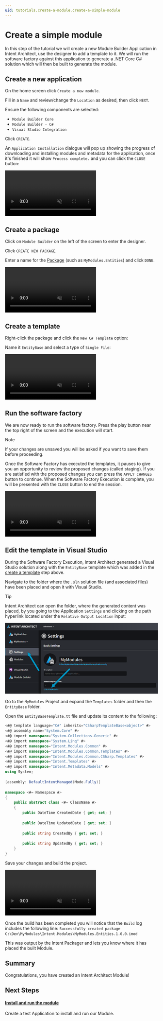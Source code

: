 ```yaml
---
uid: tutorials.create-a-module.create-a-simple-module
---
```

# Create a simple module

In this step of the tutorial we will create a new Module Builder Application in Intent Architect, use the designer to add a template to it. We will run the software factory against this application to generate a .NET Core C# solution which will then be built to generate the module.

## Create a new application

On the home screen click `Create a new module`.

Fill in a `Name` and review/change the `Location` as desired, then click `NEXT`.

Ensure the following components are selected:
- `Module Builder Core`
- `Module Builder - C#`
- `Visual Studio Integration`

Click `CREATE`.

An `Application Installation` dialogue will pop up showing the progress of downloading and installing modules and metadata for the application, once it's finished it will show `Process complete.` and you can click the `CLOSE` button:

<p><video style="max-width: 100%" muted="true" loop="true" autoplay="true" src="videos/create-a-new-module.mp4"></video></p>


## Create a package

Click on `Module Builder` on the left of the screen to enter the designer.

Click `CREATE NEW PACKAGE`.

Enter a name for the [Package](xref:references.packages) (such as `MyModules.Entities`) and click `DONE`.

<p><video style="max-width: 100%" muted="true" loop="true" autoplay="true" src="videos/create-the-package.mp4"></video></p>

## Create a template

Right-click the package and click the `New C# Template` option:

Name it `EntityBase` and select a type of `Single File`:

<p><video style="max-width: 100%" muted="true" loop="true" autoplay="true" src="videos/create-the-template.mp4"></video></p>

## Run the software factory

We are now ready to run the software factory. Press the play button near the top right of the screen and the execution will start.

> [!NOTE]
> If your changes are unsaved you will be asked if you want to save them before proceeding.

Once the Software Factory has executed the templates, it pauses to give you an opportunity to review the proposed changes (called staging). If you are satisfied with the proposed changes you can press the `APPLY CHANGES` button to continue. When the Software Factory Execution is complete, you will be presented with the `CLOSE` button to end the session.

<p><video style="max-width: 100%" muted="true" loop="true" autoplay="true" src="videos/run-the-software-factory.mp4"></video></p>

## Edit the template in Visual Studio

During the Software Factory Execution, Intent Architect generated a Visual Studio solution along with the `EntityBase` template which was added in the [create a template](#create-a-template) step above.

Navigate to the folder where the `.sln` solution file (and associated files) have been placed and open it with Visual Studio.

> [!TIP]
> Intent Architect can open the folder, where the generated content was placed, by you going to the Application `Settings` and clicking on the path hyperlink located under the `Relative Output Location` input:
> 
> ![Open the output path folder](images/open-the-output-path-folder.png)

Go to the `MyModules` Project and expand the `Templates` folder and then the  `EntityBase` folder.

Open the `EntityBaseTemplate.tt` file and update its content to the following:

```csharp
<#@ template language="C#" inherits="CSharpTemplateBase<object>" #>
<#@ assembly name="System.Core" #>
<#@ import namespace="System.Collections.Generic" #>
<#@ import namespace="System.Linq" #>
<#@ import namespace="Intent.Modules.Common" #>
<#@ import namespace="Intent.Modules.Common.Templates" #>
<#@ import namespace="Intent.Modules.Common.CSharp.Templates" #>
<#@ import namespace="Intent.Templates" #>
<#@ import namespace="Intent.Metadata.Models" #>
using System;

[assembly: DefaultIntentManaged(Mode.Fully)]

namespace <#= Namespace #>
{
    public abstract class <#= ClassName #>
    {
        public DateTime CreatedDate { get; set; }

        public DateTime UpdatedDate { get; set; }

        public string CreatedBy { get; set; }

        public string UpdatedBy { get; set; }
    }
}
```

Save your changes and build the project.

<p><video style="max-width: 100%" muted="true" loop="true" autoplay="true" src="videos/edit-template-and-build-in-visual-studio.mp4"></video></p>

Once the build has been completed you will notice that the `Build` log includes the following line:
`Successfully created package C:\Dev\MyModules\Intent.Modules\MyModules.Entities.1.0.0.imod`

This was output by the Intent Packager and lets you know where it has placed the built Module.

## Summary

Congratulations, you have created an Intent Architect Module!

## Next Steps

#### [Install and run the module](xref:tutorials.create-a-module.install-and-run-the-module)
Create a test Application to install and run our Module.
